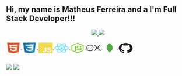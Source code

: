 ## Hi, my name is Matheus Ferreira and a I'm Full Stack Developer!!!


<div align="center">
  <a href="https://github.com/MatheuspFerreira">
  <img 
      height="180em"
      src="https://github-readme-stats.vercel.app/api?username=MatheuspFerreira&show_icons=true&theme=ligth&include_all_commits=true&count_private=true"
   />
  <img height="180em" src="https://github-readme-stats.vercel.app/api/top-langs/?username=MatheuspFerreira&layout=compact&langs_count=7&theme=ligth"/>
</div>
<div style="display: inline_block"><br>
  <img align="center" alt="Matheus Ferreira - HTML" height="30" width="40" src="https://raw.githubusercontent.com/devicons/devicon/master/icons/html5/html5-original.svg">
  <img align="center" alt="Matheus Ferreira -CSS" height="30" width="40" src="https://raw.githubusercontent.com/devicons/devicon/master/icons/css3/css3-original.svg">
  <img align="center" alt="Matheus Ferreira -Js" height="30" width="40" src="https://raw.githubusercontent.com/devicons/devicon/master/icons/javascript/javascript-plain.svg">
    <img align="center" alt="Matheus Ferreira -React" height="30" width="40" src="https://raw.githubusercontent.com/devicons/devicon/master/icons/react/react-original.svg">
  <img align="center" alt="Matheus Ferreira -NodeJs" height="30" width="40" src="https://raw.githubusercontent.com/devicons/devicon/master/icons/nodejs/nodejs-plain.svg">
  <img align="center" alt="Matheus Ferreira -Express" height="30" width="40" src="https://raw.githubusercontent.com/devicons/devicon/master/icons/express/express-original.svg">
    <img align="center" alt="JMatheus Ferreira -MongoDB" height="30" width="40" src="https://raw.githubusercontent.com/devicons/devicon/master/icons/mongodb/mongodb-plain.svg">
  <img align="center" alt="Matheus Ferreira -Github" height="30" width="40" src="https://raw.githubusercontent.com/devicons/devicon/master/icons/github/github-original.svg">
</div>

  ##

<div> 
  <a href = "mailto:alves.mfp@gmail.com"><img src="https://img.shields.io/badge/-Gmail-%23333?style=for-the-badge&logo=gmail&logoColor=white" target="_blank"></a>
  <a href="https://www.linkedin.com/in/matheus-ferreira-0a4554212/" target="_blank"><img src="https://img.shields.io/badge/-LinkedIn-%230077B5?style=for-the-badge&logo=linkedin&logoColor=white" target="_blank"></a> 


</div>
